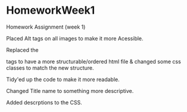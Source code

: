 # HomeworkWeek1
Homework Assignment (week 1)

Placed Alt tags on all images to make it more Acessible.

Replaced the <div> tags to have a more structurable/ordered html file &
    changed some css classes to match the new structure.
    
Tidy'ed up the code to make it more readable.

Changed Title name to something more descriptive.

Added descrptions to the CSS.
